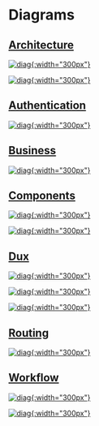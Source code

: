 # Diagrams

## [Architecture](../Concepts/Architecture.md)

[![diag](../design/design.007.png){:width="300px"}](../Concepts/Architecture.md#overview)

[![diag](../design/design.008.png){:width="300px"}](../Concepts/Architecture.md#dux)

## [Authentication](../Server/Authentication.md)

[![diag](../design/design.003.png){:width="300px"}](../Server/Authentication.md)

## [Business](../Functionality/Business.md)

[![diag](../design/design.013.png){:width="300px"}](../Functionality/Business.md#consolidation)

## [Components](../Client/Components.md)

[![diag](../design/design.010.png){:width="300px"}](../Client/Components.md#errorboundary)

[![diag](../design/design.009.png){:width="300px"}](../Client/Components.md#relselect)

## [Dux](../Client/Dux.md)

[![diag](../design/design.002.png){:width="300px"}](../Client/Dux.md#filters)

[![diag](../design/design.004.png){:width="300px"}](../Client/Dux.md#win)

[![diag](../design/design.005.png){:width="300px"}](../Client/Dux.md#notes)

## [Routing](../Concepts/Routing.md)

[![diag](../design/design.006.png){:width="300px"}](../Concepts/Routing.md#routing)

## [Workflow](../Functionality/Workflow.md)

[![diag](../design/design.011.png){:width="300px"}](../Functionality/Workflow.md#description)

[![diag](../design/design.012.png){:width="300px"}](../Functionality/Workflow.md#wiring)
